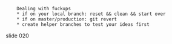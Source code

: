         Dealing with fuckups
        * if on your local branch: reset && clean && start over
        * if on master/production: git revert
        * create helper branches to test your ideas first

















































































slide 020
